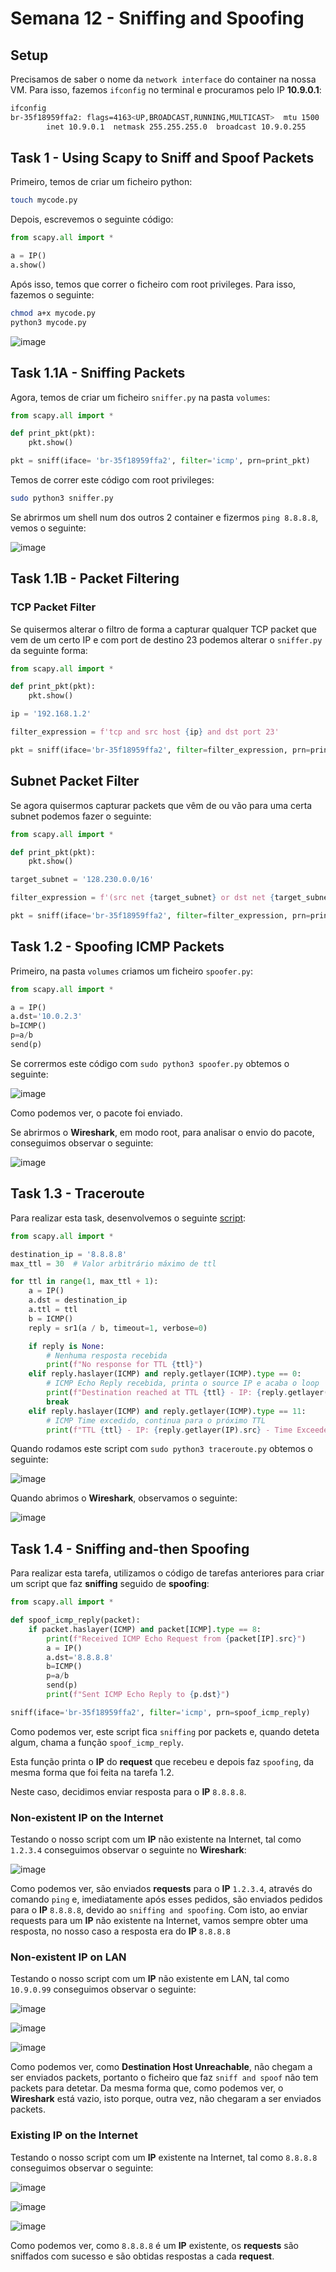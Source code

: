 # Semana 12 - Sniffing and Spoofing

## Setup 

Precisamos de saber o nome da `network interface` do container na nossa VM. Para isso, fazemos `ifconfig` no terminal e procuramos pelo IP **10.9.0.1**:

```sh
ifconfig
br-35f18959ffa2: flags=4163<UP,BROADCAST,RUNNING,MULTICAST>  mtu 1500
        inet 10.9.0.1  netmask 255.255.255.0  broadcast 10.9.0.255
```

## Task 1 - Using Scapy to Sniff and Spoof Packets

Primeiro, temos de criar um ficheiro python:

```sh
touch mycode.py
```

Depois, escrevemos o seguinte código:

```py
from scapy.all import * 

a = IP()
a.show()
```

Após isso, temos que correr o ficheiro com root privileges. Para isso, fazemos o seguinte:

```sh
chmod a+x mycode.py
python3 mycode.py
```

![image](images/task1IP.png)

## Task 1.1A - Sniffing Packets

Agora, temos de criar um ficheiro `sniffer.py` na pasta `volumes`:

```py
from scapy.all import *

def print_pkt(pkt):
	pkt.show()

pkt = sniff(iface= 'br-35f18959ffa2', filter='icmp', prn=print_pkt)
```

Temos de correr este código com root privileges:

```sh
sudo python3 sniffer.py
```

Se abrirmos um shell num dos outros 2 container e fizermos `ping 8.8.8.8`, vemos o seguinte:

![image](images/packetsniffing1.png)

## Task 1.1B - Packet Filtering

### TCP Packet Filter

Se quisermos alterar o filtro de forma a capturar qualquer TCP packet que vem de um certo IP e com port de destino 23 podemos alterar o `sniffer.py` da seguinte forma:

```py
from scapy.all import *

def print_pkt(pkt):
    pkt.show()

ip = '192.168.1.2'

filter_expression = f'tcp and src host {ip} and dst port 23'

pkt = sniff(iface='br-35f18959ffa2', filter=filter_expression, prn=print_pkt)

```

## Subnet Packet Filter

Se agora quisermos capturar packets que vêm de ou vão para uma certa subnet podemos fazer o seguinte:

```py
from scapy.all import *

def print_pkt(pkt):
    pkt.show()

target_subnet = '128.230.0.0/16'

filter_expression = f'(src net {target_subnet} or dst net {target_subnet})'

pkt = sniff(iface='br-35f18959ffa2', filter=filter_expression, prn=print_pkt)
```

## Task 1.2 - Spoofing ICMP Packets

Primeiro, na pasta `volumes` criamos um ficheiro `spoofer.py`:

```py
from scapy.all import *

a = IP()
a.dst='10.0.2.3'
b=ICMP()
p=a/b
send(p)
```

Se corrermos este código com `sudo python3 spoofer.py` obtemos o seguinte:

![image](images/spoofer1.png)

Como podemos ver, o pacote foi enviado.

Se abrirmos o **Wireshark**, em modo root, para analisar o envio do pacote, conseguimos observar o seguinte:

![image](images/wiresharkspoof.png)

## Task 1.3 - Traceroute

Para realizar esta task, desenvolvemos o seguinte [script](scripts/traceroute.py):

```py
from scapy.all import *

destination_ip = '8.8.8.8'
max_ttl = 30  # Valor arbitrário máximo de ttl

for ttl in range(1, max_ttl + 1):
    a = IP()
    a.dst = destination_ip
    a.ttl = ttl
    b = ICMP()
    reply = sr1(a / b, timeout=1, verbose=0)

    if reply is None:
        # Nenhuma resposta recebida
        print(f"No response for TTL {ttl}")
    elif reply.haslayer(ICMP) and reply.getlayer(ICMP).type == 0:
        # ICMP Echo Reply recebida, printa o source IP e acaba o loop
        print(f"Destination reached at TTL {ttl} - IP: {reply.getlayer(IP).src}")
        break
    elif reply.haslayer(ICMP) and reply.getlayer(ICMP).type == 11:
        # ICMP Time excedido, continua para o próximo TTL
        print(f"TTL {ttl} - IP: {reply.getlayer(IP).src} - Time Exceeded")
```

Quando rodamos este script com `sudo python3 traceroute.py` obtemos o seguinte:

![image](images/traceroute.png)

Quando abrimos o **Wireshark**, observamos o seguinte:

![image](images/tracewireshark.png)

## Task 1.4 - Sniffing and-then Spoofing

Para realizar esta tarefa, utilizamos o código de tarefas anteriores para criar um script que faz **sniffing** seguido de **spoofing**:

```py
from scapy.all import *

def spoof_icmp_reply(packet):
    if packet.haslayer(ICMP) and packet[ICMP].type == 8:
        print(f"Received ICMP Echo Request from {packet[IP].src}")
        a = IP()
        a.dst='8.8.8.8'
        b=ICMP()
        p=a/b
        send(p)
        print(f"Sent ICMP Echo Reply to {p.dst}")

sniff(iface='br-35f18959ffa2', filter='icmp', prn=spoof_icmp_reply)
```

Como podemos ver, este script fica `sniffing` por packets e, quando deteta algum, chama a função `spoof_icmp_reply`.

Esta função printa o **IP** do **request** que recebeu e depois faz `spoofing`, da mesma forma que foi feita na tarefa 1.2.

Neste caso, decidimos enviar resposta para o **IP** `8.8.8.8`.

### Non-existent IP on the Internet

Testando o nosso script com um **IP** não existente na Internet, tal como `1.2.3.4` conseguimos observar o seguinte no **Wireshark**:

![image](images/1234wireshark.png)

Como podemos ver, são enviados **requests** para o **IP** `1.2.3.4`, através do comando `ping` e, imediatamente após esses pedidos, são enviados pedidos para o **IP** `8.8.8.8`, devido ao `sniffing and spoofing`. Com isto, ao enviar requests para um **IP** não existente na Internet, vamos sempre obter uma resposta, no nosso caso a resposta era do **IP** `8.8.8.8`

### Non-existent IP on LAN

Testando o nosso script com um **IP** não existente em LAN, tal como `10.9.0.99` conseguimos observar o seguinte:

![image](images/lanping.png)

![image](images/lansniff.png)

![image](images/lanwireshark.png)

Como podemos ver, como **Destination Host Unreachable**, não chegam a ser enviados packets, portanto o ficheiro que faz `sniff and spoof` não tem packets para detetar.
Da mesma forma que, como podemos ver, o **Wireshark** está vazio, isto porque, outra vez, não chegaram a ser enviados packets.

### Existing IP on the Internet

Testando o nosso script com um **IP** existente na Internet, tal como `8.8.8.8` conseguimos observar o seguinte:

![image](images/googleping.png)

![image](images/googlesniff.png)

![image](images/googlewireshark.png)

Como podemos ver, como `8.8.8.8` é um **IP** existente, os **requests** são sniffados com sucesso e são obtidas respostas a cada **request**.
